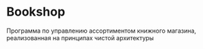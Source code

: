# Bookshop

Программа по управлению ассортиментом книжного магазина, реализованная на принципах чистой архитектуры
